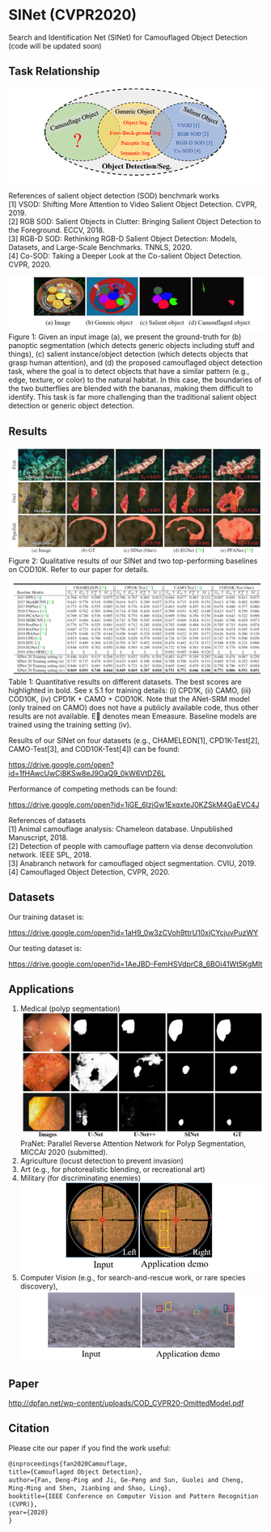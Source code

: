 # SINet (CVPR2020)
Search and Identification Net (SINet) for Camouflaged Object Detection (code will be updated soon)<br>

## Task Relationship
![alt text](./TaskRelationship.png)

References of salient object detection (SOD) benchmark works<br>
[1] VSOD: Shifting More Attention to Video Salient Object Detection. CVPR, 2019. <br>
[2] RGB SOD: Salient Objects in Clutter: Bringing Salient Object Detection to the Foreground. ECCV, 2018.<br>
[3] RGB-D SOD: Rethinking RGB-D Salient Object Detection: Models, Datasets, and Large-Scale Benchmarks. TNNLS, 2020.<br>
[4] Co-SOD: Taking a Deeper Look at the Co-salient Object Detection. CVPR, 2020.


![alt text](./CamouflagedTask.png)
Figure 1: Given an input image (a), we present the ground-truth for (b) panoptic segmentation (which detects generic objects including stuff and things), (c) salient instance/object detection (which detects objects that grasp human attention), and (d) the proposed camouflaged object detection task, where the goal is to detect objects that have a similar pattern (e.g., edge, texture, or color) to the natural habitat. In this case, the boundaries of the two butterflies are blended with the bananas, making them difficult to identify. This task is far more challenging than the traditional salient object detection or generic object detection. <br>

## Results
![alt text](./CmpResults.png)
Figure 2: Qualitative results of our SINet and two top-performing baselines on COD10K. Refer to our paper for details.

![alt text](./QuantitativeResults.png)
Table 1: Quantitative results on different datasets. The best scores are highlighted in bold. See x 5.1 for training details: (i) CPD1K,
(ii) CAMO, (iii) COD10K, (iv) CPD1K + CAMO + COD10K. Note that the ANet-SRM model (only trained on CAMO) does not have a publicly available code, thus other results are not available. E denotes mean Emeasure. Baseline models are trained using the training setting (iv). 

Results of our SINet on four datasets (e.g., CHAMELEON[1], CPD1K-Test[2], CAMO-Test[3], and COD10K-Test[4]) can be found:<br> 

https://drive.google.com/open?id=1fHAwcUwCjBKSw8eJ9OaQ9_0kW6VtDZ6L

Performance of competing methods can be found:

https://drive.google.com/open?id=1jGE_6IzjGw1ExqxteJ0KZSkM4GaEVC4J

References of datasets<br>
[1] Animal camouflage analysis: Chameleon database. Unpublished Manuscript, 2018. <br>
[2] Detection of people with camouflage pattern via dense deconvolution network. IEEE SPL, 2018.<br>
[3] Anabranch network for camouflaged object segmentation. CVIU, 2019.<br>
[4] Camouflaged Object Detection, CVPR, 2020.

## Datasets
Our training dataset is:

https://drive.google.com/open?id=1aH9_0w3zCVoh9ttrU10xjCYcjuvPuzWY

Our testing dataset is:

https://drive.google.com/open?id=1AeJBD-FemHSVdprC8_6BOi41Wt5KgMIt

## Applications
1. Medical (polyp segmentation)
![alt text](./PolypSegmentation.png)
PraNet: Parallel Reverse Attention Network for Polyp Segmentation, MICCAI 2020 (submitted).
2. Agriculture (locust detection to prevent invasion)
3. Art (e.g., for photorealistic blending, or recreational art)
4. Military (for discriminating enemies)
![alt text](./Telescope.png)
5. Computer Vision (e.g., for search-and-rescue work, or rare species discovery),
![alt text](./Search-and-Rescue.png)
## Paper

http://dpfan.net/wp-content/uploads/COD_CVPR20-OmittedModel.pdf

## Citation
Please cite our paper if you find the work useful: 

	@inproceedings{fan2020Camouflage,
  	title={Camouflaged Object Detection},
  	author={Fan, Deng-Ping and Ji, Ge-Peng and Sun, Guolei and Cheng, Ming-Ming and Shen, Jianbing and Shao, Ling},
  	booktitle={IEEE Conference on Computer Vision and Pattern Recognition (CVPR)},
  	year={2020}
	}
  
